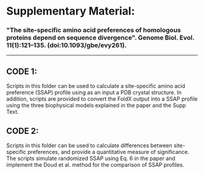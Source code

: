 
# Supplementary Material:
### "The site-specific amino acid preferences of homologous proteins depend on sequence divergence". Genome Biol. Evol. 11(1):121–135. (doi:10.1093/gbe/evy261).

*****

## CODE 1: 
Scripts in this folder can be used to calculate a site-specific amino acid preference (SSAP) profile using as an input a PDB crystal structure.
In addition, scripts are provided to convert the FoldX output into a SSAP profile using the three biophysical models explained in the paper and the Supp Text.

## CODE 2:
Scripts in this folder can be used to calculate differences between site-specific preferences, and provide a quantitative measure of significance.
The scripts simulate randomized SSAP using Eq. 6 in the paper and implement the Doud et al. method for the comparison of SSAP profiles.


